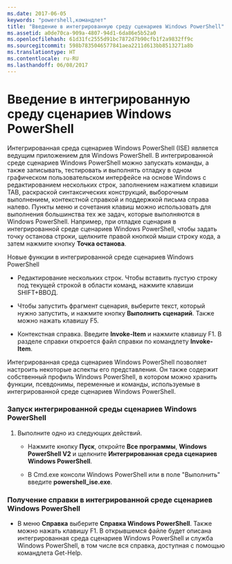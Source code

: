 ```yaml
---
ms.date: 2017-06-05
keywords: "powershell,командлет"
title: "Введение в интегрированную среду сценариев Windows PowerShell"
ms.assetid: a0de70ca-909a-4807-94d1-6da86e5b52a0
ms.openlocfilehash: 61d31fc2555d91bc7872d7b90cfb1f2a9832ff9c
ms.sourcegitcommit: 598b7835046577841aea2211d613bb8513271a8b
ms.translationtype: HT
ms.contentlocale: ru-RU
ms.lasthandoff: 06/08/2017
---
```

# <a name="introducing-the-windows-powershell-ise"></a>Введение в интегрированную среду сценариев Windows PowerShell
Интегрированная среда сценариев Windows PowerShell (ISE) является ведущим приложением для Windows PowerShell. В интегрированной среде сценариев Windows PowerShell можно запускать команды, а также записывать, тестировать и выполнять отладку в одном графическом пользовательском интерфейсе на основе Windows с редактированием нескольких строк, заполнением нажатием клавиши TAB, раскраской синтаксических конструкций, выборочным выполнением, контекстной справкой и поддержкой письма справа налево.
Пункты меню и сочетания клавиш можно использовать для выполнения большинства тех же задач, которые выполняются в Windows PowerShell.  Например, при отладке сценария в интегрированной среде сценариев Windows PowerShell, чтобы задать точку останова строки, щелкните правой кнопкой мыши строку кода, а затем нажмите кнопку **Точка останова**.

Новые функции в интегрированной среде сценариев Windows PowerShell

-   Редактирование нескольких строк. Чтобы вставить пустую строку под текущей строкой в области команд, нажмите клавиши SHIFT+ВВОД.

-   Чтобы запустить фрагмент сценария, выберите текст, который нужно запустить, и нажмите кнопку **Выполнить сценарий**. Также можно нажать клавишу F5.

-   Контекстная справка. Введите **Invoke-Item** и нажмите клавишу F1. В разделе справки откроется файл справки по командлету **Invoke-Item**.

Интегрированная среда сценариев Windows PowerShell позволяет настроить некоторые аспекты его представления. Он также содержит собственный профиль Windows PowerShell, в котором можно хранить функции, псевдонимы, переменные и команды, используемые в интегрированной среде сценариев Windows PowerShell.

### <a name="to-start-the-windows-powershell-ise"></a>Запуск интегрированной среды сценариев Windows PowerShell

1.  Выполните одно из следующих действий.

    -   Нажмите кнопку **Пуск**, откройте **Все программы**, **Windows PowerShell V2** и щелкните **Интегрированная среда сценариев Windows PowerShell**.

    -   В Cmd.exe консоли Windows PowerShell или в поле "Выполнить" введите **powershell_ise.exe**.

### <a name="to-get-help-in-the-windows-powershell-ise"></a>Получение справки в интегрированной среде сценариев Windows PowerShell

-   В меню **Справка** выберите **Справка Windows PowerShell**. Также можно нажать клавишу F1. В открывшемся файле будет описана интегрированная среда сценариев Windows PowerShell и служба Windows PowerShell, в том числе вся справка, доступная с помощью командлета Get-Help.

